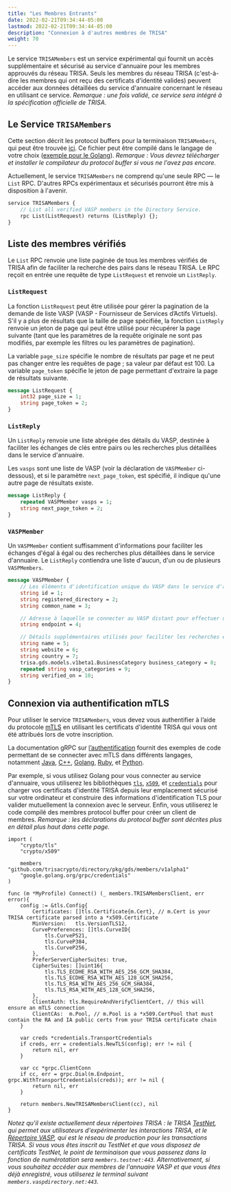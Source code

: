 ```yaml
---
title: "Les Membres Entrants"
date: 2022-02-21T09:34:44-05:00
lastmod: 2022-02-21T09:34:44-05:00
description: "Connexion à d'autres membres de TRISA"
weight: 70
---
```


Le service `TRISAMembers` est un service expérimental qui fournit un accès supplémentaire et sécurisé au service d'annuaire pour les membres approuvés du réseau TRISA. Seuls les membres du réseau TRISA (c'est-à-dire les membres qui ont reçu des certificats d'identité valides) peuvent accéder aux données détaillées du service d'annuaire concernant le réseau en utilisant ce service. *Remarque : une fois validé, ce service sera intégré à la spécification officielle de TRISA.*

## Le Service `TRISAMembers`

Cette section décrit les protocol buffers pour la terminaison `TRISAMembers`, qui peut être trouvée [ici](https://github.com/trisacrypto/directory/blob/main/proto/gds/members/v1alpha1/members.proto). Ce fichier peut être compilé dans le langage de votre choix ([exemple pour le Golang](https://github.com/trisacrypto/directory/tree/main/pkg/gds/members/v1alpha1)). *Remarque : Vous devrez télécharger et installer le compilateur du protocol buffer si vous ne l'avez pas encore.*

Actuellement, le service `TRISAMembers` ne comprend qu'une seule RPC &mdash; le `List` RPC. D'autres RPCs expérimentaux et sécurisés pourront être mis à disposition à l'avenir.

```proto
service TRISAMembers {
    // List all verified VASP members in the Directory Service.
    rpc List(ListRequest) returns (ListReply) {};
}
```

## Liste des membres vérifiés

Le `List` RPC renvoie une liste paginée de tous les membres vérifiés de TRISA afin de faciliter la recherche des pairs dans le réseau TRISA. Le RPC reçoit en entrée une requête de type `ListRequest` et renvoie un `ListReply`.

### `ListRequest`

La fonction `ListRequest` peut être utilisée pour gérer la pagination de la demande de liste VASP (VASP - Fournisseur de Services d’Actifs Virtuels). S'il y a plus de résultats que la taille de page spécifiée, la fonction `ListReply` renvoie un jeton de page qui peut être utilisé pour récupérer la page suivante (tant que les paramètres de la requête originale ne sont pas modifiés, par exemple les filtres ou les paramètres de pagination).

La variable `page_size` spécifie le nombre de résultats par page et ne peut pas changer entre les requêtes de page ; sa valeur par défaut est 100. La variable `page_token` spécifie le jeton de page permettant d'extraire la page de résultats suivante.

```proto
message ListRequest {
    int32 page_size = 1;
    string page_token = 2;
}
```

### `ListReply`

Un `ListReply` renvoie une liste abrégée des détails du VASP, destinée à faciliter les échanges de clés entre pairs ou les recherches plus détaillées dans le service d'annuaire.

Les `vasps` sont une liste de VASP (voir la déclaration de `VASPMember` ci-dessous), et si le paramètre `next_page_token`, est spécifié, il indique qu'une autre page de résultats existe.

```proto
message ListReply {
    repeated VASPMember vasps = 1;
    string next_page_token = 2;
}
```

### `VASPMember`

Un `VASPMember` contient suffisamment d'informations pour faciliter les échanges d'égal à égal ou des recherches plus détaillées dans le service d'annuaire. Le `ListReply` contiendra une liste d'aucun, d'un ou de plusieurs `VASPMembers`.

```proto
message VASPMember {
    // Les éléments d'identification unique du VASP dans le service d'annuaire
    string id = 1;
    string registered_directory = 2;
    string common_name = 3;

    // Adresse à laquelle se connecter au VASP distant pour effectuer une demande TRISA
    string endpoint = 4;

    // Détails supplémentaires utilisés pour faciliter les recherches et les correspondances
    string name = 5;
    string website = 6;
    string country = 7;
    trisa.gds.models.v1beta1.BusinessCategory business_category = 8;
    repeated string vasp_categories = 9;
    string verified_on = 10;
}
```

## Connexion via authentification mTLS

Pour utiliser le service `TRISAMembers`, vous devez vous authentifier à l’aide du protocole [mTLS](https://grpc.io/docs/guides/auth/) en utilisant les certificats d'identité TRISA qui vous ont été attribués lors de votre inscription.

La documentation gRPC sur [l’authentification](https://grpc.io/docs/guides/auth) fournit des exemples de code permettant de se connecter avec mTLS dans différents langages, notamment [Java](https://grpc.io/docs/guides/auth/#java), [C++](https://grpc.io/docs/guides/auth/#c), [Golang](https://grpc.io/docs/guides/auth/#go), [Ruby](https://grpc.io/docs/guides/auth/#ruby), et [Python](https://grpc.io/docs/guides/auth/#python).

Par exemple, si vous utilisez Golang pour vous connecter au service d'annuaire, vous utiliserez les bibliothèques [`tls`](https://pkg.go.dev/crypto/tls), [`x509`](https://pkg.go.dev/crypto/x509), et [`credentials`](https://pkg.go.dev/google.golang.org/grpc/credentials) pour charger vos certificats d'identité TRISA depuis leur emplacement sécurisé sur votre ordinateur et construire des informations d'identification TLS pour valider mutuellement la connexion avec le serveur. Enfin, vous utiliserez le code compilé des membres protocol buffer pour créer un client de membres. *Remarque : les déclarations du protocol buffer sont décrites plus en détail plus haut dans cette page.*

```golang
import (
    "crypto/tls"
    "crypto/x509"

    members "github.com/trisacrypto/directory/pkg/gds/members/v1alpha1"
    "google.golang.org/grpc/credentials"
)

func (m *MyProfile) Connect() (_ members.TRISAMembersClient, err error){
    config := &tls.Config{
		Certificates: []tls.Certificate{m.Cert}, // m.Cert is your TRISA certificate parsed into a *x509.Certificate
		MinVersion:   tls.VersionTLS12,
		CurvePreferences: []tls.CurveID{
			tls.CurveP521,
			tls.CurveP384,
			tls.CurveP256,
		},
		PreferServerCipherSuites: true,
		CipherSuites: []uint16{
			tls.TLS_ECDHE_RSA_WITH_AES_256_GCM_SHA384,
			tls.TLS_ECDHE_RSA_WITH_AES_128_GCM_SHA256,
			tls.TLS_RSA_WITH_AES_256_GCM_SHA384,
			tls.TLS_RSA_WITH_AES_128_GCM_SHA256,
		},
		ClientAuth: tls.RequireAndVerifyClientCert, // this will ensure an mTLS connection
		ClientCAs:  m.Pool, // m.Pool is a *x509.CertPool that must contain the RA and IA public certs from your TRISA certificate chain
	}

    var creds *credentials.TransportCredentials
    if creds, err = credentials.NewTLS(config); err != nil {
        return nil, err
    }

    var cc *grpc.ClientConn
    if cc, err = grpc.Dial(m.Endpoint, grpc.WithTransportCredentials(creds)); err != nil {
        return nil, err
    }

    return members.NewTRISAMembersClient(cc), nil
}
```

*Notez qu'il existe actuellement deux répertoires TRISA : le TRISA [TestNet](https://trisatest.net/), qui permet aux utilisateurs d'expérimenter les interactions TRISA, et le [Répertoire VASP](https://vaspdirectory.net/), qui est le réseau de production pour les transactions TRISA. Si vous vous êtes inscrit au TestNet et que vous disposez de certificats TestNet, le point de terminaison que vous passerez dans la fonction de numérotation sera `members.testnet:443`. Alternativement, si vous souhaitez accéder aux membres de l'annuaire VASP et que vous êtes déjà enregistré, vous utiliserez le terminal suivant `members.vaspdirectory.net:443`.*

